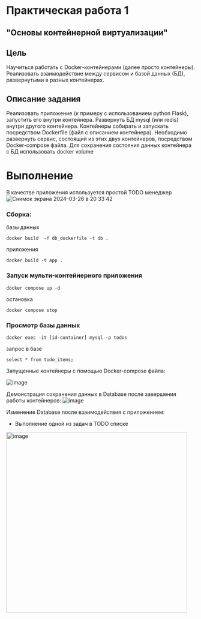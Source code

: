 # Практическая работа 1 
## "Основы контейнерной виртуализации"



## Цель
Научиться работать с Docker-контейнерами (далее просто контейнеры). Реализовать взаимодействие между сервисом и базой данных (БД), развернутыми в разных контейнерах.
## Описание задания
Реализовать приложение (к примеру с использованием python Flask), запустить его внутри контейнера. Развернуть БД mysql (или redis) внутри другого контейнера. Контейнеры собирать и запускать посредством Dockerfile (файл с описанием контейнера). Необходимо развернуть сервис, состоящий из этих двух контейнеров, посредством Docker-compose файла. Для сохранения состояния данных контейнера с БД использовать docker volume

# Выполнение
В качестве приложения используется простой TODO менеджер
![Снимок экрана 2024-03-26 в 20 33 42](https://github.com/PoilenkovaAnna/ContainerVirtualizationBasics1/assets/55884243/afb83ad0-fcdc-4917-89b5-09f1c5d62f5c)

### Сборка:

базы данных 
``` 
docker build  -f db_dockerfile -t db .
```


приложения 
``` 
docker build -t app .
```

### Запуск мульти-контейнерного приложения
``` 
docker compose up -d 
```
остановка
``` 
docker compose stop
```

### Просмотр базы данных 
``` 
docker exec -it [id-container] mysql -p todos

```
запрос в базе
``` 
select * from todo_items;
```

Запущенные контейнеры с помощью Docker-compose файла:

![image](https://github.com/PoilenkovaAnna/ContainerVirtualizationBasics1/assets/55884243/b5fe19f8-7911-4293-a485-c4d5cefac8d6)

Демонстрация сохранения данных в Database после завершения работы контейнеров:
![image](https://github.com/PoilenkovaAnna/ContainerVirtualizationBasics1/assets/55884243/891d7c88-dff7-49b6-bbff-94a2e684d3b7)



Изменение Database после взаимодействия с приложением:
- Выполнение одной из задач в TODO списке

<img width="482" alt="image" src="https://github.com/PoilenkovaAnna/ContainerVirtualizationBasics1/assets/55884243/cedd9087-5f40-45d1-a491-d44f9f01d851">

